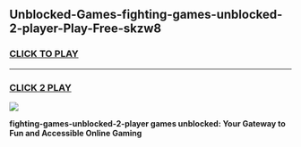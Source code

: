
## Unblocked-Games-fighting-games-unblocked-2-player-Play-Free-skzw8
<h3>
<a href="https://premium76.site?title=fighting-games-unblocked-2-player&ref=15A">CLICK TO PLAY</a></h3>
<hr>

<h3>
<a href="https://premium76.site?title=fighting-games-unblocked-2-player&ref=15A">CLICK 2 PLAY</a>
  
</h3>

<a href="https://premium76.site?title=fighting-games-unblocked-2-player&ref=15A"><img src="https://clearcache.store/games.png"></a>


**fighting-games-unblocked-2-player games unblocked: Your Gateway to Fun and Accessible Online Gaming**
